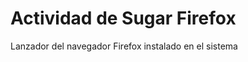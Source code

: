 Actividad de Sugar Firefox
=====================================

Lanzador del navegador Firefox instalado en el sistema
